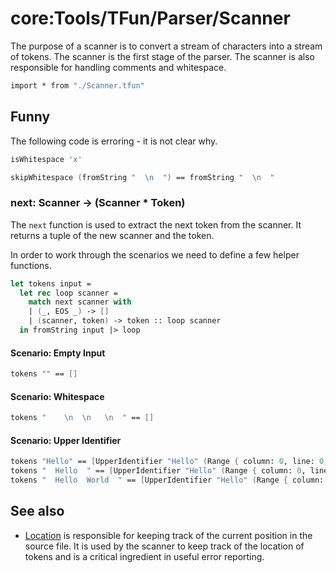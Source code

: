 # core:Tools/TFun/Parser/Scanner

The purpose of a scanner is to convert a stream of characters into a stream of tokens. The scanner is the first stage of the parser. The scanner is also responsible for handling comments and whitespace.

```fsharp xassert id=Import; style=exec
import * from "./Scanner.tfun"
```

## Funny

The following code is erroring - it is not clear why.

```fsharp xassert id=funny1; style=exec; use=Import
isWhitespace 'x'
```

```fsharp xassert id=funny2; style=exec; use=Import
skipWhitespace (fromString "  \n  ") == fromString "  \n  "
```

### next: Scanner -> (Scanner * Token)

The `next` function is used to extract the next token from the scanner. It returns a tuple of the new scanner and the token.

In order to work through the scenarios we need to define a few helper functions.

```fsharp xassert id=tokens; style=exec; use=Import
let tokens input = 
  let rec loop scanner = 
    match next scanner with
    | (_, EOS _) -> []
    | (scanner, token) -> token :: loop scanner
  in fromString input |> loop
```

#### Scenario: Empty Input

```fsharp xassert id=nextEmptyInput; use=Import, tokens
tokens "" == []
```

#### Scenario: Whitespace

```fsharp xassert id=nextWhitespace; use=Import, tokens
tokens "    \n  \n   \n  " == []
```

#### Scenario: Upper Identifier

```fsharp xassert id=nextUpperIdentifier; use=Import, tokens
tokens "Hello" == [UpperIdentifier "Hello" (Range { column: 0, line: 0, offset: 0 } { column: 0, line: 0, offset: 5 })]
tokens "  Hello  " == [UpperIdentifier "Hello" (Range { column: 0, line: 0, offset: 2 } { column: 0, line: 0, offset: 7 })]
tokens "  Hello  World  " == [UpperIdentifier "Hello" (Range { column: 0, line: 0, offset: 2 } { column: 0, line: 0, offset: 7 }), UpperIdentifier "World" (Range { column: 0, line: 0, offset: 9 } { column: 0, line: 0, offset: 14 })]
```

## See also

- [Location](./Location.md) is responsible for keeping track of the current position in the source file. It is used by the scanner to keep track of the location of tokens and is a critical ingredient in useful error reporting.
